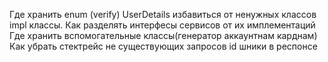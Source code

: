 Где хранить enum (verify)
UserDetails избавиться от ненужных классов
impl классы. Как разделять интерфесы сервисов от их имплементаций
Где хранить вспомогательные классы(генератор аккаунтнам карднам)
Как убрать стектрейс не существующих запросов
id шники в респонсе